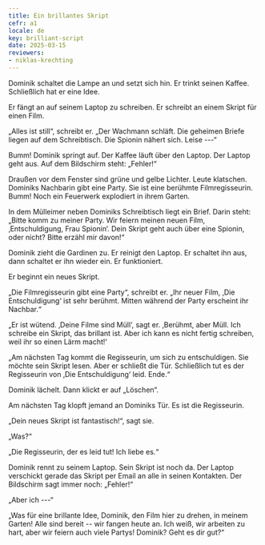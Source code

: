 ```yaml
---
title: Ein brillantes Skript
cefr: a1
locale: de
key: brilliant-script
date: 2025-03-15
reviewers:
- niklas-krechting
---
```


Dominik schaltet die Lampe an und setzt sich hin. Er trinkt seinen Kaffee. Schließlich hat er eine Idee.

Er fängt an auf seinem Laptop zu schreiben. Er schreibt an einem Skript für einen Film.

„Alles ist still“, schreibt er. „Der Wachmann schläft. Die geheimen Briefe liegen auf dem Schreibtisch. Die Spionin nähert sich. Leise ---“

Bumm! Dominik springt auf. Der Kaffee läuft über den Laptop. Der Laptop geht aus. Auf dem Bildschirm steht: „Fehler!“

Draußen vor dem Fenster sind grüne und gelbe Lichter. Leute klatschen. Dominiks Nachbarin gibt eine Party. Sie ist eine berühmte Filmregisseurin. Bumm! Noch ein Feuerwerk explodiert in ihrem Garten.

In dem Mülleimer neben Dominiks Schreibtisch liegt ein Brief. Darin steht: „Bitte komm zu meiner Party. Wir feiern meinen neuen Film, ‚Entschuldigung, Frau Spionin‘. Dein Skript geht auch über eine Spionin, oder nicht? Bitte erzähl mir davon!“

Dominik zieht die Gardinen zu. Er reinigt den Laptop. Er schaltet ihn aus, dann schaltet er ihn wieder ein. Er funktioniert.

Er beginnt ein neues Skript.

„Die Filmregisseurin gibt eine Party“, schreibt er. „Ihr neuer Film, ‚Die Entschuldigung‘ ist sehr berühmt. Mitten während der Party erscheint ihr Nachbar.“

„Er ist wütend. ‚Deine Filme sind Müll‘, sagt er. ‚Berühmt, aber Müll. Ich schreibe ein Skript, das brillant ist. Aber ich kann es nicht fertig schreiben, weil ihr so einen Lärm macht!‘

„Am nächsten Tag kommt die Regisseurin, um sich zu entschuldigen. Sie möchte sein Skript lesen. Aber er schließt die Tür. Schließlich tut es der Regisseurin von ‚Die Entschuldigung‘ leid. Ende.“

Dominik lächelt. Dann klickt er auf „Löschen“.

Am nächsten Tag klopft jemand an Dominiks Tür. Es ist die Regisseurin.

„Dein neues Skript ist fantastisch!“, sagt sie.

„Was?“

„Die Regisseurin, der es leid tut! Ich liebe es.“

Dominik rennt zu seinem Laptop. Sein Skript ist noch da. Der Laptop verschickt gerade das Skript per Email an alle in seinen Kontakten. Der Bildschirm sagt immer noch: „Fehler!“

„Aber ich ---“

„Was für eine brillante Idee, Dominik, den Film hier zu drehen, in meinem Garten! Alle sind bereit -- wir fangen heute an. Ich weiß, wir arbeiten zu hart, aber wir feiern auch viele Partys! Dominik? Geht es dir gut?“